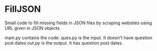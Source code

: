 # FillJSON
Small code to fill missing fields in JSON files by scraping websites using URL given in JSON objects.

main.py contains the code.
ques.py is the input. It doesn't have question post dates
out.py is the output. It has question post dates.
